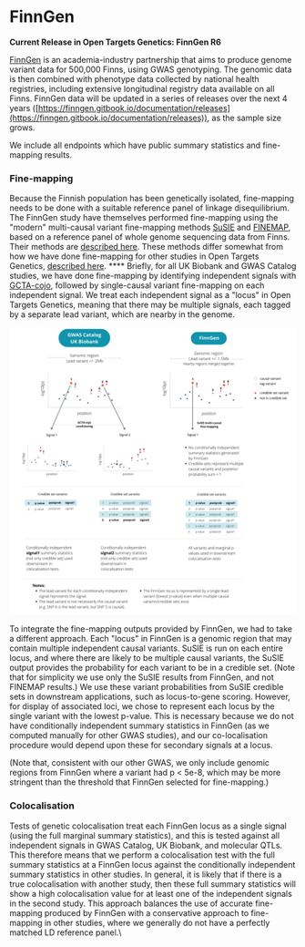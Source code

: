 # FinnGen

**Current Release in Open Targets Genetics: FinnGen R6**

[FinnGen](https://www.finngen.fi/en) is an academia-industry partnership that aims to produce genome variant data for 500,000 Finns, using GWAS genotyping. The genomic data is then combined with phenotype data collected by national health registries, including extensive longitudinal registry data available on all Finns. FinnGen data will be updated in a series of releases over the next 4 years ([https://finngen.gitbook.io/documentation/releases](https://finngen.gitbook.io/documentation/releases)), as the sample size grows.

We include all endpoints which have public summary statistics and fine-mapping results.

### Fine-mapping

Because the Finnish population has been genetically isolated, fine-mapping needs to be done with a suitable reference panel of linkage disequilibrium. The FinnGen study have themselves performed fine-mapping using the "modern" multi-causal variant fine-mapping methods [SuSIE](https://stephenslab.github.io/susieR/index.html) and [FINEMAP](http://www.christianbenner.com/), based on a reference panel of whole genome sequencing data from Finns. Their methods are [described here](https://finngen.gitbook.io/documentation/methods/finemapping). These methods differ somewhat from how we have done fine-mapping for other studies in Open Targets Genetics, [described here](../../assigning-traits-to-loci.md#fine-mapping-expansion). **** Briefly, for all UK Biobank and GWAS Catalog studies, we have done fine-mapping by identifying independent signals with [GCTA-cojo](https://cnsgenomics.com/software/gcta/#COJO), followed by single-causal variant fine-mapping on each independent signal. We treat each independent signal as a "locus" in Open Targets Genetics, meaning that there may be multiple signals, each tagged by a separate lead variant, which are nearby in the genome.

![](<../../../.gitbook/assets/FinnGen Figure V5.png>)

To integrate the fine-mapping outputs provided by FinnGen, we had to take a different approach. Each "locus" in FinnGen is a genomic region that may contain multiple independent causal variants. SuSIE is run on each entire locus, and where there are likely to be multiple causal variants, the SuSIE output provides the probability for each variant to be in a credible set. (Note that for simplicity we use only the SuSIE results from FinnGen, and not FINEMAP results.) We use these variant probabilities from SuSIE credible sets in downstream applications, such as locus-to-gene scoring. However, for display of associated loci, we chose to represent each locus by the single variant with the lowest p-value. This is necessary because we do not have conditionally independent summary statistics in FinnGen (as we computed manually for other GWAS studies), and our co-localisation procedure would depend upon these for secondary signals at a locus.

(Note that, consistent with our other GWAS, we only include genomic regions from FinnGen where a variant had p < 5e-8, which may be more stringent than the threshold that FinnGen selected for fine-mapping.)

### Colocalisation

Tests of genetic colocalisation treat each FinnGen locus as a single signal (using the full marginal summary statistics), and this is tested against all independent signals in GWAS Catalog, UK Biobank, and molecular QTLs. This therefore means that we perform a colocalisation test with the full summary statistics at a FinnGen locus against the conditionally independent summary statistics in other studies. In general, it is likely that if there is a true colocalisation with another study, then these full summary statistics will show a high colocalisation value for at least one of the independent signals in the second study. This approach balances the use of accurate fine-mapping produced by FinnGen with a conservative approach to fine-mapping in other studies, where we generally do not have a perfectly matched LD reference panel.\
